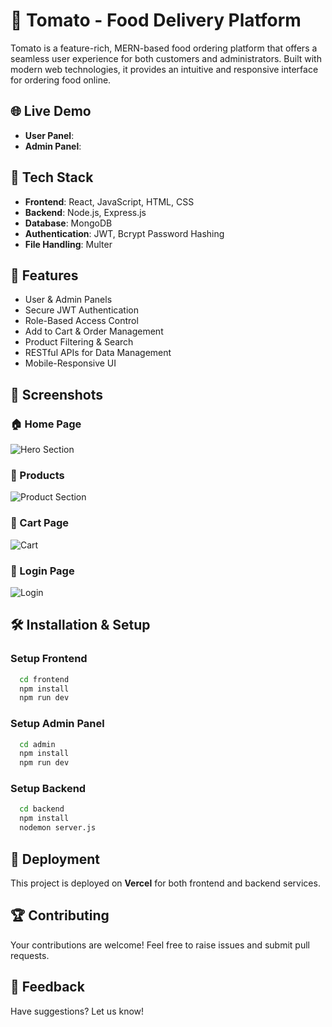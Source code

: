 # 🍅 Tomato - Food Delivery Platform

Tomato is a feature-rich, MERN-based food ordering platform that offers a seamless user experience for both customers and administrators. Built with modern web technologies, it provides an intuitive and responsive interface for ordering food online.

## 🌐 Live Demo
- **User Panel**:
- **Admin Panel**:

## 🚀 Tech Stack
- **Frontend**: React, JavaScript, HTML, CSS
- **Backend**: Node.js, Express.js
- **Database**: MongoDB
- **Authentication**: JWT, Bcrypt Password Hashing
- **File Handling**: Multer

## 🎯 Features
- User & Admin Panels
- Secure JWT Authentication
- Role-Based Access Control
- Add to Cart & Order Management
- Product Filtering & Search
- RESTful APIs for Data Management
- Mobile-Responsive UI

## 📸 Screenshots
### 🏠 Home Page
![Hero Section](https://i.ibb.co/59cwY75/food-hero.png)
### 🍔 Products
![Product Section](https://i.ibb.co/JnNQPyQ/food-products.png)
### 🛒 Cart Page
![Cart](https://i.ibb.co/t2LrQ8p/food-cart.png)
### 🔐 Login Page
![Login](https://i.ibb.co/s6PgwkZ/food-login.png)

## 🛠 Installation & Setup
### Setup Frontend
```bash
  cd frontend
  npm install
  npm run dev
```
### Setup Admin Panel
```bash
  cd admin
  npm install
  npm run dev
```
### Setup Backend
```bash
  cd backend
  npm install
  nodemon server.js
```



## 📡 Deployment
This project is deployed on **Vercel** for both frontend and backend services.

## 🏆 Contributing
Your contributions are welcome! Feel free to raise issues and submit pull requests.

## 📩 Feedback
Have suggestions? Let us know!

